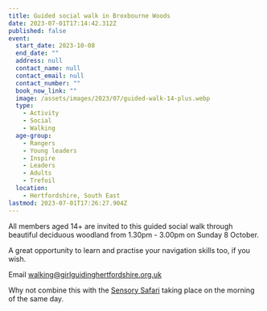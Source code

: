 ```yaml
---
title: Guided social walk in Broxbourne Woods
date: 2023-07-01T17:14:42.312Z
published: false
event:
  start_date: 2023-10-08
  end_date: ""
  address: null
  contact_name: null
  contact_email: null
  contact_number: ""
  book_now_link: ""
  image: /assets/images/2023/07/guided-walk-14-plus.webp
  type:
    - Activity
    - Social
    - Walking
  age-group:
    - Rangers
    - Young leaders
    - Inspire
    - Leaders
    - Adults
    - Trefoil
  location:
    - Hertfordshire, South East
lastmod: 2023-07-01T17:26:27.904Z
---
```

All members aged 14+ are invited to this guided social walk through beautiful deciduous woodland from 1.30pm - 3.00pm on Sunday 8 October.

A great opportunity to learn and practise your navigation skills too, if you wish.

Email <walking@girlguidinghertfordshire.org.uk>

Why not combine this with the [Sensory Safari](/event/sensory-safari/) taking place on the morning of the same day.
